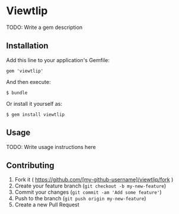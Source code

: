 # Viewtlip

TODO: Write a gem description

## Installation

Add this line to your application's Gemfile:

    gem 'viewtlip'

And then execute:

    $ bundle

Or install it yourself as:

    $ gem install viewtlip

## Usage

TODO: Write usage instructions here

## Contributing

1. Fork it ( https://github.com/[my-github-username]/viewtlip/fork )
2. Create your feature branch (`git checkout -b my-new-feature`)
3. Commit your changes (`git commit -am 'Add some feature'`)
4. Push to the branch (`git push origin my-new-feature`)
5. Create a new Pull Request
